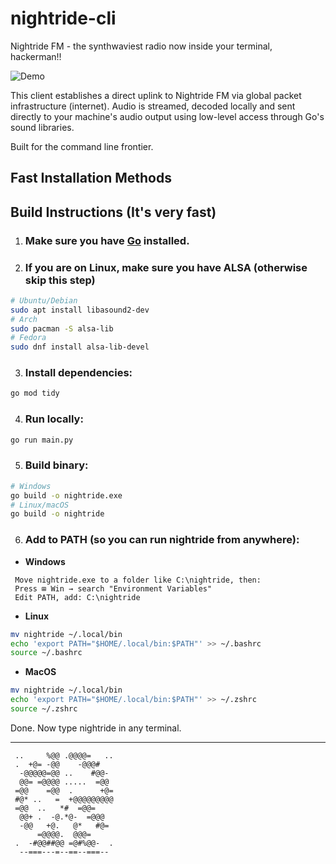 # nightride-cli

Nightride FM - the synthwaviest radio now inside your terminal, hackerman!!

![Demo](assets/demo.gif)

This client establishes a direct uplink to Nightride FM via global packet infrastructure (internet). Audio is streamed, decoded locally and sent directly to your machine's audio output using low-level access through Go's sound libraries.

Built for the command line frontier.

## Fast Installation Methods

## Build Instructions (It's very fast)

1. ### Make sure you have [Go](https://go.dev/doc/install) installed.

2. ### If you are on Linux, make sure you have ALSA (otherwise skip this step)

```bash
# Ubuntu/Debian
sudo apt install libasound2-dev
# Arch
sudo pacman -S alsa-lib
# Fedora
sudo dnf install alsa-lib-devel
```

3. ### Install dependencies:

```bash
go mod tidy
```

4. ### Run locally:

```bash
go run main.py
```

5. ### Build binary:

```bash
# Windows
go build -o nightride.exe
# Linux/macOS
go build -o nightride
```

6. ### Add to PATH (so you can run nightride from anywhere):

- **Windows**

```
 Move nightride.exe to a folder like C:\nightride, then:
 Press ⊞ Win → search "Environment Variables"
 Edit PATH, add: C:\nightride
```

- **Linux**

```bash
mv nightride ~/.local/bin
echo 'export PATH="$HOME/.local/bin:$PATH"' >> ~/.bashrc
source ~/.bashrc
```

- **MacOS**

```bash
mv nightride ~/.local/bin
echo 'export PATH="$HOME/.local/bin:$PATH"' >> ~/.zshrc
source ~/.zshrc
```

Done. Now type nightride in any terminal.

---

```
 ..     %@@ .@@@@=   ..
 .  +@= -@@    -@@@#
  -@@@@@=@@ ..    #@@-
  @@= =@@@@ .....  =@@
 =@@    =@@  .      +@=
 #@* ..   =  +@@@@@@@@@
 =@@  ..   *#  =@@=
  @@+ .  -@.*@-  =@@@
  -@@   +@.   @*   #@=
      =@@@@.  @@@=
 .  -#@@##@@ =@#%@@-  .
  --===---=--==--===--
```
